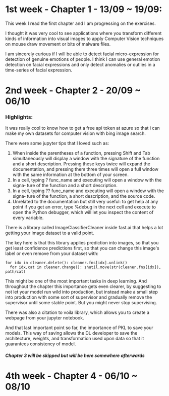# 1st week - Chapter 1 - 13/09 ~ 19/09:

This week I read the first chapter and I am progressing on the exercises.

I thought it was very cool to see applications where you transform different kinds of information into visual images to apply Computer Vision techniques on
mouse draw movement or bits of malware files.

I am sincerely curious if I will be able to detect facial micro-expression for detection of genuine emotions of people. I think I can use general emotion detection
on facial expressions and only detect anomalies or outlies in a time-series of facial expression.

# 2nd week - Chapter 2 - 20/09 ~ 06/10

### Highlights:
It was really cool to know how to get a free api token at azure so that i can make my own datasets for computer vision with bing image search.

There were some jupyter tips that I loved such as:
1. When inside the parentheses of a function, pressing Shift and Tab simultaneously
will display a window with the signature of the function and a short description.
Pressing these keys twice will expand the documentation, and pressing them
three times will open a full window with the same information at the bottom of
your screen. 
2. In a cell, typing ? func_name and executing will open a window with the signa‐
ture of the function and a short description.
3. In a cell, typing ?? func_name and executing will open a window with the signa‐
ture of the function, a short description, and the source code.
4. Unrelated to the documentation but still very useful: to get help at any point if
you get an error, type %debug in the next cell and execute to open the Python
debugger, which will let you inspect the content of every variable.

There is a library called ImageClassifierCleaner inside fast.ai that helps a lot getting your image dataset to a valid point.

The key here is that this library applies prediction into images, so that you get least confidence predictions first, so that you can change this image's label or even remove from your dataset with:
```
for idx in cleaner.delete(): cleaner.fns[idx].unlink()
  for idx,cat in cleaner.change(): shutil.move(str(cleaner.fns[idx]), path/cat)
```
This might be one of the most important tasks in deep learning. And throughout the chapter this importance gets even clearer, by suggesting to not let your model run wild into production, but instead make a small step into production with some sort of supervisor and gradually remove the supervisor until some stable point. But you might never stop supervising.

There was also a citation to voila library, which allows you to create a webpage from your jupyter notebook.

And that last important point so far, the importance of PKL to save your models. This way of saving allows the DL developer to save the architecture, weights, and transformation used upon data so that it guarantees consistency of model.

##### Chapter 3 will be skipped but will be here somewhere afterwards
# 4th week - Chapter 4 - 06/10 ~ 08/10
